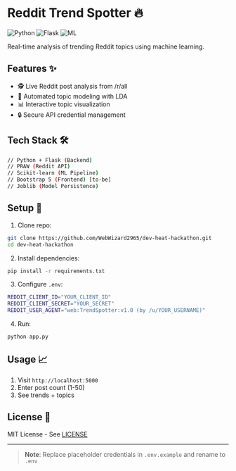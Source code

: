 # Reddit Trend Spotter 🔥

![Python](https://img.shields.io/badge/Python-3.10%2B-blue)
![Flask](https://img.shields.io/badge/Flask-3.0-lightgrey)
![ML](https://img.shields.io/badge/ML-LDA%2FTF--IDF-orange)

Real-time analysis of trending Reddit topics using machine learning.

## Features ✨
- 🕵️ Live Reddit post analysis from /r/all
- 🤖 Automated topic modeling with LDA
- 📊 Interactive topic visualization
- 🔒 Secure API credential management

## Tech Stack 🛠️
```bash
// Python + Flask (Backend)
// PRAW (Reddit API)
// Scikit-learn (ML Pipeline)
// Bootstrap 5 (Frontend) [to-be]
// Joblib (Model Persistence)
```

## Setup 🚀
1. Clone repo:
```bash
git clone https://github.com/WebWizard2965/dev-heat-hackathon.git
cd dev-heat-hackathon
```

2. Install dependencies:
```bash
pip install -r requirements.txt
```

3. Configure `.env`:
```bash
REDDIT_CLIENT_ID="YOUR_CLIENT_ID"
REDDIT_CLIENT_SECRET="YOUR_SECRET"
REDDIT_USER_AGENT="web:TrendSpotter:v1.0 (by /u/YOUR_USERNAME)"
```

4. Run:
```bash
python app.py
```

## Usage 📈
1. Visit `http://localhost:5000`
2. Enter post count (1-50)
3. See trends + topics

## License 📜
MIT License - See [LICENSE](LICENSE)

---
> **Note**: Replace placeholder credentials in `.env.example` and rename to `.env`
